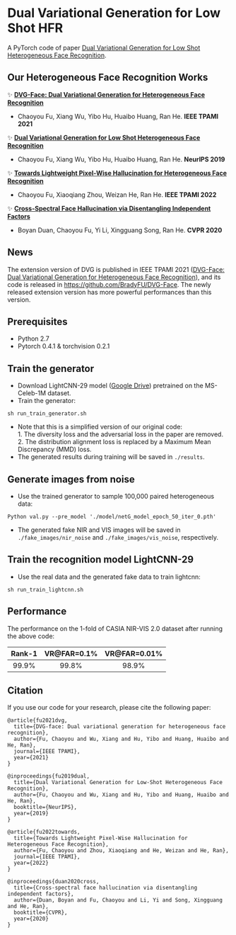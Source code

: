 # Dual Variational Generation for Low Shot HFR
A PyTorch code of paper [Dual Variational Generation for Low Shot Heterogeneous Face Recognition](https://proceedings.neurips.cc/paper/2019/file/b5a1fc2085986034e448d2ccc5bb9703-Paper.pdf).

## Our Heterogeneous Face Recognition Works

✨ [**DVG-Face: Dual Variational Generation for Heterogeneous Face Recognition**](https://arxiv.org/pdf/2009.09399.pdf)

- Chaoyou Fu, Xiang Wu, Yibo Hu, Huaibo Huang, Ran He. **IEEE TPAMI 2021**

✨ [**Dual Variational Generation for Low Shot Heterogeneous Face Recognition**](https://proceedings.neurips.cc/paper/2019/file/b5a1fc2085986034e448d2ccc5bb9703-Paper.pdf)

- Chaoyou Fu, Xiang Wu, Yibo Hu, Huaibo Huang, Ran He. **NeurIPS 2019**

✨ [**Towards Lightweight Pixel-Wise Hallucination for Heterogeneous Face Recognition**](https://ieeexplore.ieee.org/abstract/document/9971748)

- Chaoyou Fu, Xiaoqiang Zhou, Weizan He, Ran He. **IEEE TPAMI 2022**

✨ [**Cross-Spectral Face Hallucination via Disentangling Independent Factors**](https://openaccess.thecvf.com/content_CVPR_2020/papers/Duan_Cross-Spectral_Face_Hallucination_via_Disentangling_Independent_Factors_CVPR_2020_paper.pdf)

- Boyan Duan, Chaoyou Fu, Yi Li, Xingguang Song, Ran He. **CVPR 2020**


## News
The extension version of DVG is published in IEEE TPAMI 2021 ([DVG-Face: Dual Variational Generation for Heterogeneous Face Recognition](https://arxiv.org/pdf/2009.09399.pdf)), and its code is released in https://github.com/BradyFU/DVG-Face.
The newly released extension version has more powerful performances than this version.

## Prerequisites
- Python 2.7
- Pytorch 0.4.1 & torchvision 0.2.1 

## Train the generator
- Download LightCNN-29 model ([Google Drive](https://drive.google.com/file/d/1Jn6aXtQ84WY-7J3Tpr2_j6sX0ch9yucS/view)) pretrained on the MS-Celeb-1M dataset.
- Train the generator:
```
sh run_train_generator.sh
```
- Note that this is a simplified version of our original code: <br>
        1. The diversity loss and the adversarial loss in the paper are removed. <br>
        2. The distribution alignment loss is replaced by a Maximum Mean Discrepancy (MMD) loss.
- The generated results during training will be saved in `./results`.

## Generate images from noise
- Use the trained generator to sample 100,000 paired heterogeneous data:
```
Python val.py --pre_model './model/netG_model_epoch_50_iter_0.pth'
```
- The generated fake NIR and VIS images will be saved in `./fake_images/nir_noise` and `./fake_images/vis_noise`, respectively.

## Train the recognition model LightCNN-29
- Use the real data and the generated fake data to train lightcnn:
```
sh run_train_lightcnn.sh
```

## Performance
The performance on the 1-fold of CASIA NIR-VIS 2.0 dataset after running the above code:

Rank-1 | VR@FAR=0.1% | VR@FAR=0.01%
:---: | :---: | :---:
99.9% | 99.8% | 98.9%

## Citation
If you use our code for your research, please cite the following paper:
```
@article{fu2021dvg,
  title={DVG-face: Dual variational generation for heterogeneous face recognition},
  author={Fu, Chaoyou and Wu, Xiang and Hu, Yibo and Huang, Huaibo and He, Ran},
  journal={IEEE TPAMI},
  year={2021}
}

@inproceedings{fu2019dual,
  title={Dual Variational Generation for Low-Shot Heterogeneous Face Recognition},
  author={Fu, Chaoyou and Wu, Xiang and Hu, Yibo and Huang, Huaibo and He, Ran},
  booktitle={NeurIPS},
  year={2019}
}

@article{fu2022towards,
  title={Towards Lightweight Pixel-Wise Hallucination for Heterogeneous Face Recognition},
  author={Fu, Chaoyou and Zhou, Xiaoqiang and He, Weizan and He, Ran},
  journal={IEEE TPAMI},
  year={2022}
}

@inproceedings{duan2020cross,
  title={Cross-spectral face hallucination via disentangling independent factors},
  author={Duan, Boyan and Fu, Chaoyou and Li, Yi and Song, Xingguang and He, Ran},
  booktitle={CVPR},
  year={2020}
}

```

